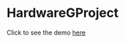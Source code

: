 # HardwareGProject
Click to see the demo [here](https://drive.google.com/file/d/1K48374jLO4pIBVMHe97pUEmxhRV2tN3s/view?usp=drive_link)
